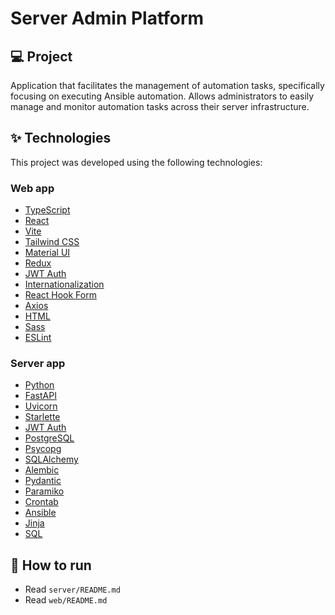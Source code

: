 # Server Admin Platform

## 💻 Project

Application that facilitates the management of automation tasks, specifically focusing on executing Ansible automation. Allows administrators to easily manage and monitor automation tasks across their server infrastructure.

## ✨ Technologies

This project was developed using the following technologies:

### Web app

- [TypeScript](https://www.typescriptlang.org/)
- [React](https://react.dev/)
- [Vite](https://vitejs.dev/)
- [Tailwind CSS](https://tailwindcss.com/)
- [Material UI](https://mui.com/)
- [Redux](https://react-redux.js.org/)
- [JWT Auth](https://jwt.io/)
- [Internationalization](https://formatjs.io/)
- [React Hook Form](https://react-hook-form.com/)
- [Axios](https://axios-http.com/)
- [HTML](https://developer.mozilla.org/en-US/docs/Web/HTML)
- [Sass](https://sass-lang.com/)
- [ESLint](https://eslint.org/)

### Server app

- [Python](https://www.python.org/)
- [FastAPI](https://fastapi.tiangolo.com/)
- [Uvicorn](https://www.uvicorn.org/)
- [Starlette](https://www.starlette.io/)
- [JWT Auth](https://python-jose.readthedocs.io/en/latest/)
- [PostgreSQL](https://www.postgresql.org/)
- [Psycopg](https://www.psycopg.org/)
- [SQLAlchemy](https://www.sqlalchemy.org/)
- [Alembic](https://alembic.sqlalchemy.org/en/latest/)
- [Pydantic](https://pydantic.dev/)
- [Paramiko](https://www.paramiko.org/)
- [Crontab](https://crontab.guru/)
- [Ansible](https://www.ansible.com/)
- [Jinja](https://jinja.palletsprojects.com/en/latest/)
- [SQL](https://www.sqltutorial.org/)

## 🚀 How to run

- Read `server/README.md`
- Read `web/README.md`

